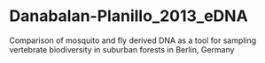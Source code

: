 # Danabalan-Planillo_2013_eDNA
Comparison of mosquito and fly derived DNA as a tool for sampling vertebrate biodiversity in suburban forests in Berlin, Germany
